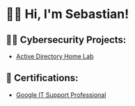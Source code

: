 <h1> 👋🏾 Hi, I'm Sebastian!
  
<h2>👨‍💻 Cybersecurity Projects:</h2>

  - [Active Directory Home Lab](https://github.com/sourcecodewithsebas/ActiveDirectoryLab/tree/main)    
<h2>📄 Certifications:</h2>

- [Google IT Support Professional](https://www.coursera.org/account/accomplishments/professional-cert/H8LFUVKEX3LU)
  
